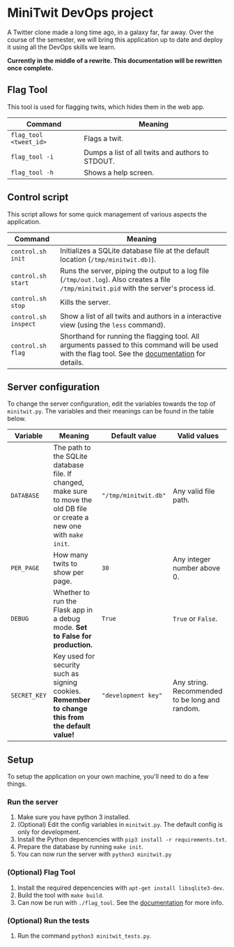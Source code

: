 # MiniTwit DevOps project
A Twitter clone made a long time ago, in a galaxy far, far away. Over the course of the semester, we will bring this application up to date and deploy it using all the DevOps skills we learn.

**Currently in the middle of a rewrite. This documentation will be rewritten once complete.**

## Flag Tool

This tool is used for flagging twits, which hides them in the web app.

| Command                | Meaning                                          |
|------------------------|--------------------------------------------------|
| `flag_tool <tweet_id>` | Flags a twit.                                    |
| `flag_tool -i`         | Dumps a list of all twits and authors to STDOUT. |
| `flag_tool -h`         | Shows a help screen.                             |

## Control script

This script allows for some quick management of various aspects the application.

| Command              | Meaning                                                                                                                                                         |
|----------------------|-----------------------------------------------------------------------------------------------------------------------------------------------------------------|
| `control.sh init`    | Initializes a SQLite database file at the default location (`/tmp/minitwit.db)`).                                                                               |
| `control.sh start`   | Runs the server, piping the output to a log file (`/tmp/out.log`). Also creates a file `/tmp/minitwit.pid` with the server's process id.                        |
| `control.sh stop`    | Kills the server.                                                                                                                                               |
| `control.sh inspect` | Show a list of all twits and authors in a interactive view (using the `less` command).                                                                          |
| `control.sh flag`    | Shorthand for running the flagging tool. All arguments passed to this command will be used with the flag tool. See the [documentation](#flag-tool) for details. |

## Server configuration

To change the server configuration, edit the variables towards the top of `minitwit.py`. The variables and their meanings can be found in the table below.

| Variable     |                                                          Meaning                                                          |     Default value    |                  Valid values                  |
|--------------|---------------------------------------------------------------------------------------------------------------------------|----------------------|------------------------------------------------|
| `DATABASE`   | The path to the SQLite database file. If changed, make sure to move the old DB file or create a new one with `make init`. | `"/tmp/minitwit.db"` | Any valid file path.                           |
| `PER_PAGE`   | How many twits to show per page.                                                                                          | `30`                 | Any integer number above 0.                    |
| `DEBUG`      | Whether to run the Flask app in a debug mode. **Set to False for production.**                                            | `True`               | `True` or `False`.                             |
| `SECRET_KEY` | Key used for security such as signing cookies. **Remember to change this from the default value!**                        | `"development key"`  | Any string. Recommended to be long and random. |

## Setup
To setup the application on your own machine, you'll need to do a few things.

### Run the server
 1. Make sure you have python 3 installed.
 1. (Optional) Edit the config variables in `minitwit.py`. The default config is only for development.
 2. Install the Python depencencies with `pip3 install -r requirements.txt`.
 2. Prepare the database by running `make init`.
 3. You can now run the server with `python3 minitwit.py`

### (Optional) Flag Tool
 1. Install the required depencencies with `apt-get install libsqlite3-dev`.
 2. Build the tool with `make build`.
 3. Can now be run with `./flag_tool`. See the [documentation](#flag-tool) for more info.

### (Optional) Run the tests
 1. Run the command `python3 minitwit_tests.py`.
